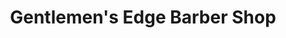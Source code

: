 ---
title: "Gentlemen's Edge Barber Shop"
url: /edgewood/gentlemens-edge-barber-shop/
shop: hairdresser
---